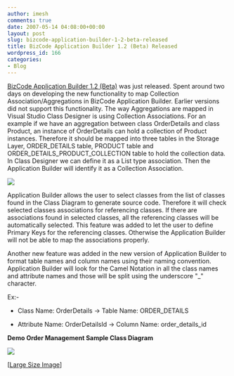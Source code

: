 ```yaml
---
author: imesh
comments: true
date: 2007-05-14 04:08:00+00:00
layout: post
slug: bizcode-application-builder-1-2-beta-released
title: BizCode Application Builder 1.2 (Beta) Released
wordpress_id: 166
categories:
- Blog
---
```


[BizCode Application Builder 1.2 (Beta)](http://www.bizcodeframework.net/cs/files/folders/application_builder/entry39.aspx) was just released. Spent around two days on developing the new functionality to map Collection Association/Aggregations in BizCode Application Builder. Earlier versions did not support this functionality. The way Aggregations are mapped in Visual Studio Class Designer is using Collection Associations. For an example if we have an aggregation between class OrderDetails and class Product, an instance of OrderDetails can hold a collection of Product instances. Therefore it should be mapped into three tables in the Storage Layer, ORDER_DETAILS table, PRODUCT table and ORDER_DETAILS_PRODUCT_COLLECTION table to hold the collection data. In Class Designer we can define it as a List<Product> type association. Then the Application Builder will identify it as a Collection Association.

![](http://www.imesh.io/images/aggregation1.jpg)

Application Builder allows the user to select classes from the list of classes found in the Class Diagram to generate source code. Therefore it will check selected classes associations for referencing classes. If there are associations found in selected classes, all the referencing classes will be automatically selected. This feature was added to let the user to define Primary Keys for the referencing classes. Otherwise the Application Builder will not be able to map the associations properly.




Another new feature was added in the new version of Application Builder to format table names and column names using their naming convention. Application Builder will look for the Camel Notation in all the class names and attribute names and those will be split using the underscore "_" character. 




Ex:-






  * Class Name: OrderDetails -> Table Name: ORDER_DETAILS


  * Attribute Name: OrderDetailsId -> Column Name: order_details_id



**Demo Order Management Sample Class Diagram**




[](http://www.imesh.io/images/ClassDiagram.jpg)




![](http://www.imesh.io/images/1.2_class_diagram_small.jpg)




[[Large Size Image](http://www.imesh.io/images/1.2_class_diagram.jpg)]

